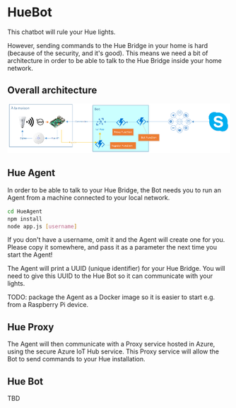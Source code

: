 # HueBot

This chatbot will rule your Hue lights.

However, sending commands to the Hue Bridge in your home is hard (because of the security, and it's good). This means we need a bit of architecture in order to be able to talk to the Hue Bridge inside your home network.

## Overall architecture

![Architecture Diagram](images/Functions_IoT_Demo.png)

## Hue Agent

In order to be able to talk to your Hue Bridge, the Bot needs you to run an Agent from a machine connected to your local network.

``` sh
cd HueAgent
npm install
node app.js [username]
```

If you don't have a username, omit it and the Agent will create one for you. Please copy it somewhere, and pass it as a parameter the next time you start the Agent!

The Agent will print a UUID (unique identifier) for your Hue Bridge. You will need to give this UUID to the Hue Bot so it can communicate with your lights.

TODO: package the Agent as a Docker image so it is easier to start e.g. from a Raspberry Pi device.

## Hue Proxy

The Agent will then communicate with a Proxy service hosted in Azure, using the secure Azure IoT Hub service. This Proxy service will allow the Bot to send commands to your Hue installation.

## Hue Bot

TBD
